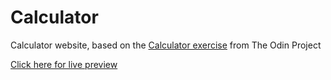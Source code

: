 # Calculator
<p>Calculator website, based on the <a href="https://www.theodinproject.com/">Calculator exercise</a> from The Odin Project</p>
<a href="https://edu2907.github.io/calculator/">Click here for live preview</a>